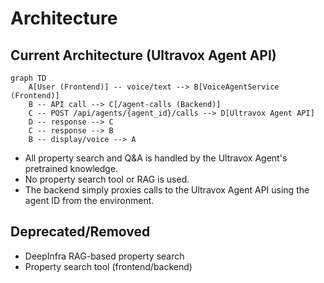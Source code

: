 # Architecture

## Current Architecture (Ultravox Agent API)

```mermaid
graph TD
    A[User (Frontend)] -- voice/text --> B[VoiceAgentService (Frontend)]
    B -- API call --> C[/agent-calls (Backend)]
    C -- POST /api/agents/{agent_id}/calls --> D[Ultravox Agent API]
    D -- response --> C
    C -- response --> B
    B -- display/voice --> A
```

- All property search and Q&A is handled by the Ultravox Agent's pretrained knowledge.
- No property search tool or RAG is used.
- The backend simply proxies calls to the Ultravox Agent API using the agent ID from the environment.

## Deprecated/Removed
- DeepInfra RAG-based property search
- Property search tool (frontend/backend) 